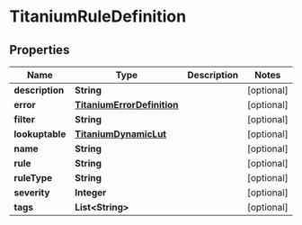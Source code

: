 

# TitaniumRuleDefinition


## Properties

| Name | Type | Description | Notes |
|------------ | ------------- | ------------- | -------------|
|**description** | **String** |  |  [optional] |
|**error** | [**TitaniumErrorDefinition**](TitaniumErrorDefinition.md) |  |  [optional] |
|**filter** | **String** |  |  [optional] |
|**lookuptable** | [**TitaniumDynamicLut**](TitaniumDynamicLut.md) |  |  [optional] |
|**name** | **String** |  |  [optional] |
|**rule** | **String** |  |  [optional] |
|**ruleType** | **String** |  |  [optional] |
|**severity** | **Integer** |  |  [optional] |
|**tags** | **List&lt;String&gt;** |  |  [optional] |



